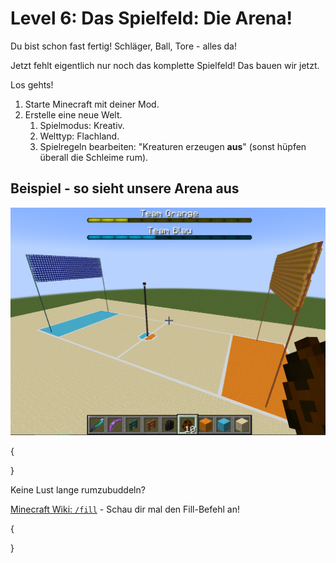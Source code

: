 # Level 6: Das Spielfeld: Die Arena!

Du bist schon fast fertig! Schläger, Ball, Tore - alles da!

Jetzt fehlt eigentlich nur noch das komplette Spielfeld! Das bauen wir jetzt.

Los gehts!

1. Starte Minecraft mit deiner Mod.
2. Erstelle eine neue Welt.
   1. Spielmodus: Kreativ.
   2. Welttyp: Flachland.
   3. Spielregeln bearbeiten: "Kreaturen erzeugen **aus**" (sonst hüpfen überall die Schleime rum).

## Beispiel - so sieht unsere Arena aus

![Beispiel Alpaka-Ball-Arena](<../.gitbook/assets/ingame arena.png>)

{

}

Keine Lust lange rumzubuddeln?

[Minecraft Wiki: `/fill`](https://minecraft.fandom.com/wiki/Commands/fill) - Schau dir mal den Fill-Befehl an!

{

}

